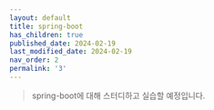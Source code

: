 ```yaml
---
layout: default
title: spring-boot
has_children: true
published_date: 2024-02-19
last_modified_date: 2024-02-19
nav_order: 2
permalink: '3'
---
```



> spring-boot에 대해 스터디하고 실습할 예정입니다.

